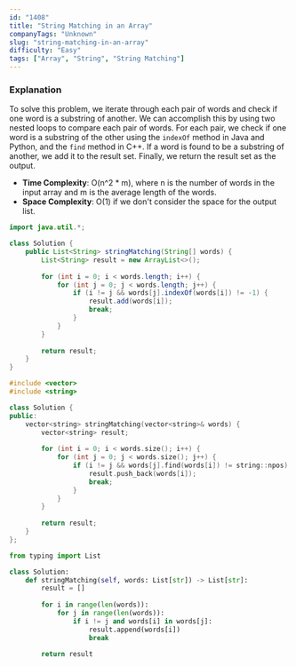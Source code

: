 ```yaml
---
id: "1408"
title: "String Matching in an Array"
companyTags: "Unknown"
slug: "string-matching-in-an-array"
difficulty: "Easy"
tags: ["Array", "String", "String Matching"]
---
```


### Explanation
To solve this problem, we iterate through each pair of words and check if one word is a substring of another. We can accomplish this by using two nested loops to compare each pair of words. For each pair, we check if one word is a substring of the other using the `indexOf` method in Java and Python, and the `find` method in C++. If a word is found to be a substring of another, we add it to the result set. Finally, we return the result set as the output.

- **Time Complexity**: O(n^2 * m), where n is the number of words in the input array and m is the average length of the words.
- **Space Complexity**: O(1) if we don't consider the space for the output list.
```java
import java.util.*;

class Solution {
    public List<String> stringMatching(String[] words) {
        List<String> result = new ArrayList<>();
        
        for (int i = 0; i < words.length; i++) {
            for (int j = 0; j < words.length; j++) {
                if (i != j && words[j].indexOf(words[i]) != -1) {
                    result.add(words[i]);
                    break;
                }
            }
        }
        
        return result;
    }
}
```

```cpp
#include <vector>
#include <string>

class Solution {
public:
    vector<string> stringMatching(vector<string>& words) {
        vector<string> result;
        
        for (int i = 0; i < words.size(); i++) {
            for (int j = 0; j < words.size(); j++) {
                if (i != j && words[j].find(words[i]) != string::npos) {
                    result.push_back(words[i]);
                    break;
                }
            }
        }
        
        return result;
    }
};
```

```python
from typing import List

class Solution:
    def stringMatching(self, words: List[str]) -> List[str]:
        result = []
        
        for i in range(len(words)):
            for j in range(len(words)):
                if i != j and words[i] in words[j]:
                    result.append(words[i])
                    break
        
        return result
```